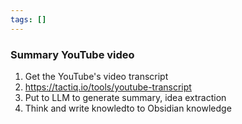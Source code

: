 ```yaml
---
tags: []
---
```

### Summary YouTube video

1. Get the YouTube's video transcript
2. https://tactiq.io/tools/youtube-transcript
3. Put to LLM to generate summary, idea extraction
4. Think and write knowledto to Obsidian knowledge